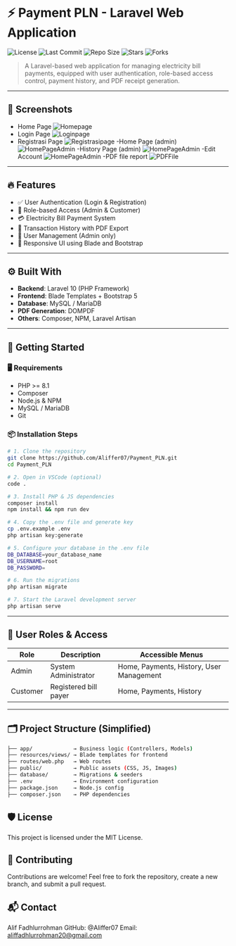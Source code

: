 # ⚡ Payment PLN - Laravel Web Application

![License](https://img.shields.io/github/license/Aliffer07/Payment_PLN)
![Last Commit](https://img.shields.io/github/last-commit/Aliffer07/Payment_PLN)
![Repo Size](https://img.shields.io/github/repo-size/Aliffer07/Payment_PLN)
![Stars](https://img.shields.io/github/stars/Aliffer07/Payment_PLN?style=social)
![Forks](https://img.shields.io/github/forks/Aliffer07/Payment_PLN?style=social)

> A Laravel-based web application for managing electricity bill payments, equipped with user authentication, role-based access control, payment history, and PDF receipt generation.

---

## 📸 Screenshots

- Home Page 
![Homepage](public/img/Home.png)
- Login Page
![Loginpage](public/img/Login.png)
- Registrasi Page
![Registrasipage](public/img/Registrasi.png)
-Home Page (admin)
![HomePageAdmin](public/img/Menu%20home%20(admin).png)
-History Page (admin)
![HomePageAdmin](public/img/Menu%20payment%20(admin).png)
-Edit Account
![HomePageAdmin](public/img/Edit%20account.png)
-PDF file report
![PDFFile](public/img/invoice%20pdf.png)
---

## 🔥 Features

- ✅ User Authentication (Login & Registration)
- 👥 Role-based Access (Admin & Customer)
- 💳 Electricity Bill Payment System
- 🧾 Transaction History with PDF Export
- 👤 User Management (Admin only)
- 📄 Responsive UI using Blade and Bootstrap

---

## ⚙️ Built With

- **Backend**: Laravel 10 (PHP Framework)
- **Frontend**: Blade Templates + Bootstrap 5
- **Database**: MySQL / MariaDB
- **PDF Generation**: DOMPDF
- **Others**: Composer, NPM, Laravel Artisan

---

## 🚀 Getting Started

### 🖥️ Requirements

- PHP >= 8.1
- Composer
- Node.js & NPM
- MySQL / MariaDB
- Git

### 📦 Installation Steps

```bash
# 1. Clone the repository
git clone https://github.com/Aliffer07/Payment_PLN.git
cd Payment_PLN

# 2. Open in VSCode (optional)
code .

# 3. Install PHP & JS dependencies
composer install
npm install && npm run dev

# 4. Copy the .env file and generate key
cp .env.example .env
php artisan key:generate

# 5. Configure your database in the .env file
DB_DATABASE=your_database_name
DB_USERNAME=root
DB_PASSWORD=

# 6. Run the migrations
php artisan migrate

# 7. Start the Laravel development server
php artisan serve
```

---

## 🧭 User Roles & Access

| Role     | Description                   | Accessible Menus                          |
|----------|-------------------------------|--------------------------------------------|
| Admin    | System Administrator          | Home, Payments, History, User Management   |
| Customer | Registered bill payer         | Home, Payments, History                    |

---

## 🗂️ Project Structure (Simplified)

```bash
├── app/             → Business logic (Controllers, Models)
├── resources/views/ → Blade templates for frontend
├── routes/web.php   → Web routes
├── public/          → Public assets (CSS, JS, Images)
├── database/        → Migrations & seeders
├── .env             → Environment configuration
├── package.json     → Node.js config
├── composer.json    → PHP dependencies
```

## 🛡️ License
This project is licensed under the MIT License.

## 🤝 Contributing
Contributions are welcome!
Feel free to fork the repository, create a new branch, and submit a pull request.

## 📬 Contact
Alif Fadhlurrohman
GitHub: @Aliffer07
Email: aliffadhlurrohman20@gmail.com

